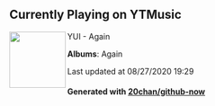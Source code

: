 ## Currently Playing on YTMusic

[<img align="left" width="100" src="https://lh3.googleusercontent.com/NQg5Gmm5pxzSwcx9-CT6jknLPw2FmxIlyWZIW6jzZo1NYOtfyKrXdlLToeO5leifFlO28ynxfp6XjUHw">](https://music.youtube.com/channel/UCUbDhozXHgq2Hr1bEasYuHg)

YUI - Again

**Albums**: Again

Last updated at 08/27/2020 19:29

#### Generated with [20chan/github-now](https://github.com/20chan/github-now)


<!--
**20chan/20chan** is a ✨ _special_ ✨ repository because its `README.md` (this file) appears on your GitHub profile.

Here are some ideas to get you started:

- 🔭 I’m currently working on ...
- 🌱 I’m currently learning ...
- 👯 I’m looking to collaborate on ...
- 🤔 I’m looking for help with ...
- 💬 Ask me about ...
- 📫 How to reach me: ...
- 😄 Pronouns: ...
- ⚡ Fun fact: ...
-->
